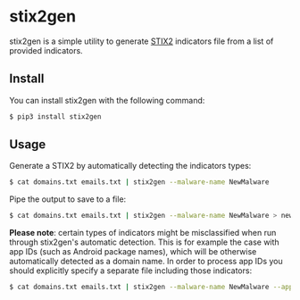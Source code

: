 # stix2gen

stix2gen is a simple utility to generate [STIX2](https://oasis-open.github.io/cti-documentation/stix/intro.html) indicators file from a list of provided indicators.

## Install

You can install stix2gen with the following command:

```bash
$ pip3 install stix2gen
```

## Usage

Generate a STIX2 by automatically detecting the indicators types:

```bash
$ cat domains.txt emails.txt | stix2gen --malware-name NewMalware
```

Pipe the output to save to a file:

```bash
$ cat domains.txt emails.txt | stix2gen --malware-name NewMalware > newmalware.stix2
```

**Please note**: certain types of indicators might be misclassified when run through stix2gen's automatic detection. This is for example the case with app IDs (such as Android package names), which will be otherwise automatically detected as a domain name. In order to process app IDs you should explicitly specify a separate file including those indicators:

```bash
$ cat domains.txt emails.txt | stix2gen --malware-name NewMalware --app-ids-file package_names.txt > newmalware.stix2
```
